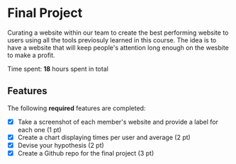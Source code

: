 # Final Project

Curating a website within our team to create the best performing website to users using all the tools previosuly learned in this course. The idea is to have a website that will keep people's attention long enough on the wesbite to make a profit.

Time spent: **18** hours spent in total

## Features

The following **required** features are completed:

- [x] Take a screenshot of each member's website and provide a label for each one (1 pt)
- [x] Create a chart displaying times per user and average (2 pt)
- [x] Devise your hypothesis (2 pt)
- [x] Create a Github repo for the final project (3 pt)
